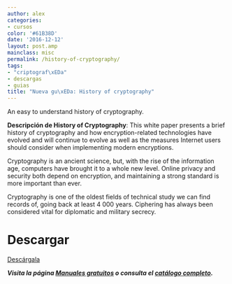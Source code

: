 ```yaml
---
author: alex
categories:
- cursos
color: '#61B38D'
date: '2016-12-12'
layout: post.amp
mainclass: misc
permalink: /history-of-cryptography/
tags:
- "criptograf\xEDa"
- descargas
- guias
title: "Nueva gu\xEDa: History of cryptography"
---
```


[<amp-img on="tap:lightbox1" role="button" tabindex="0" layout="responsive" src="/img/2014/04/History-of-Cryptograpy.jpg" alt="History of Cryptography" width="178px" height="229px" />][1]

An easy to understand history of cryptography.

**Descripción de History of Cryptography**: This white paper presents a brief history of cryptography and how encryption-related technologies have evolved and will continue to evolve as well as the measures Internet users should consider when implementing modern encryptions.

Cryptography is an ancient science, but, with the rise of the information age, computers have brought it to a whole new level. Online privacy and security both depend on encryption, and maintaining a strong standard is more important than ever.

Cryptography is one of the oldest fields of technical study we can find records of, going back at least 4 000 years. Ciphering has always been considered vital for diplomatic and military secrecy.

# Descargar

<div class="button-post">
<a href="http://elbauldelprogramador.tradepub.com/free/w_thaw18" target="_blank" class="wi-button style-3">Descárgala<i class="icon-download icon-2x"></i></a>
</div>

***Visita la página [Manuales gratuitos][2] o consulta el [catálogo completo][3].***



 [1]: http://elbauldelprogramador.tradepub.com/free/w_thaw18/prgm.cgi
 [2]: https://elbauldelprogramador.com/manuales-gratuitos/
 [3]: http://elbauldelprogramador.tradepub.com/category/information-technology/1207/ "Catálogo completo de Guías gratuítas "